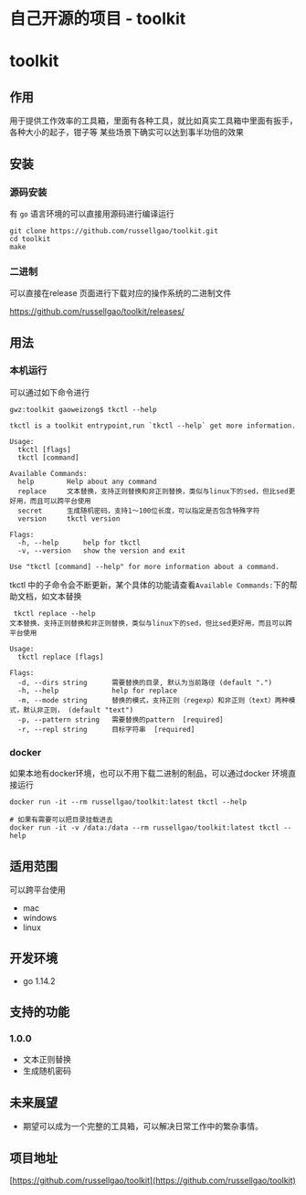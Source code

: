 # 自己开源的项目 - toolkit


# toolkit 

## 作用
用于提供工作效率的工具箱，里面有各种工具，就比如真实工具箱中里面有扳手，各种大小的起子，钳子等
某些场景下确实可以达到事半功倍的效果

## 安装
### 源码安装
有 `go` 语言环境的可以直接用源码进行编译运行

```
git clone https://github.com/russellgao/toolkit.git
cd toolkit
make
```

### 二进制
可以直接在release 页面进行下载对应的操作系统的二进制文件

https://github.com/russellgao/toolkit/releases/

## 用法
###  本机运行
可以通过如下命令进行
```
gwz:toolkit gaoweizong$ tkctl --help

tkctl is a toolkit entrypoint,run `tkctl --help` get more information.

Usage:
  tkctl [flags]
  tkctl [command]

Available Commands:
  help        Help about any command
  replace     文本替换，支持正则替换和非正则替换，类似与linux下的sed，但比sed更好用，而且可以跨平台使用
  secret      生成随机密码，支持1～100位长度，可以指定是否包含特殊字符
  version     tkctl version

Flags:
  -h, --help      help for tkctl
  -v, --version   show the version and exit

Use "tkctl [command] --help" for more information about a command.

```

tkctl 中的子命令会不断更新，某个具体的功能请查看`Available Commands:`下的帮助文档，如文本替换

```shell script
 tkctl replace --help 
文本替换，支持正则替换和非正则替换，类似与linux下的sed，但比sed更好用，而且可以跨平台使用

Usage:
  tkctl replace [flags]

Flags:
  -d, --dirs string      需要替换的目录, 默认为当前路径 (default ".")
  -h, --help             help for replace
  -m, --mode string      替换的模式，支持正则（regexp）和非正则（text）两种模式，默认非正则， (default "text")
  -p, --pattern string   需要替换的pattern  [required]
  -r, --repl string      目标字符串  [required]
```

### docker
如果本地有docker环境，也可以不用下载二进制的制品，可以通过docker 环境直接运行

```shell script
docker run -it --rm russellgao/toolkit:latest tkctl --help

# 如果有需要可以把目录挂载进去
docker run -it -v /data:/data --rm russellgao/toolkit:latest tkctl --help
```

## 适用范围
可以跨平台使用

- mac
- windows
- linux

## 开发环境
- go 1.14.2

## 支持的功能
### 1.0.0
- 文本正则替换
- 生成随机密码

## 未来展望
- 期望可以成为一个完整的工具箱，可以解决日常工作中的繁杂事情。

## 项目地址
[https://github.com/russellgao/toolkit](https://github.com/russellgao/toolkit)

